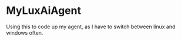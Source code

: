 # MyLuxAiAgent
Using this to code up my agent, as I have to switch between linux and windows often.
